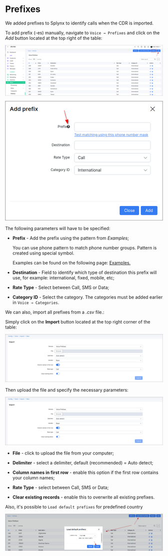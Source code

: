 Prefixes
========

We added prefixes to Splynx to identify calls when the CDR is imported.

To add prefix (-es) manually, navigate to `Voice → Prefixes` and click on the *Add* button located at the top right of the table:

![Add prefixes](add_prefixes.png)

![Create prefixes](create_prefixes.png)

The following parameters will have to be specified:

* **Prefix** - Add the prefix using the pattern from *Examples*;

  You can use phone pattern to match phone number groups.
  Pattern is created  using special symbol.

  Examples can be found on the following page:
  [Examples.](voice/prefixes/examples/simplified_prefixes_example.md)

* **Destination** - Field to identify which type of destination this prefix will use, for example: international, fixed, mobile, etc;


* **Rate Type** - Select between Call, SMS or Data;


* **Category ID** - Select the category. The categories must be added earlier in `Voice → Categories`.


We can also, import all prefixes from a *.csv* file.:

Simply click on the **Import** button located at the top right corner of the table:

![Add prefixes](import.png)

Then upload the file and specify the necessary parameters:

![Import tool](import.png)

* **File** -  click to upload the file from your computer;

* **Delimiter** - select a delimiter, default (recommended) = Auto detect;

* **Column names in first row** - enable this option if the first row contains your column names;

* **Rate Type** - select between Call, SMS or Data;

* **Clear existing records** - enable this to overwrite all existing prefixes.

Also, it's possible to `Load default prefixes` for predefined country

![load](load.png)
